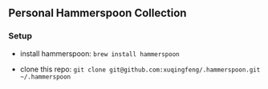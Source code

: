 ## Personal Hammerspoon Collection

### Setup

- install hammerspoon: `brew install hammerspoon`

- clone this repo: `git clone git@github.com:xuqingfeng/.hammerspoon.git ~/.hammerspoon`
